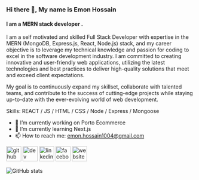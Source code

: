 ### Hi there 👋, My name is Emon Hossain 
#### I am a MERN stack developer .

I am a self motivated and skilled Full Stack Developer with expertise in the MERN (MongoDB, Express.js, React, Node.js) stack, and my career objective is to leverage my technical knowledge and passion for coding to excel in the software development industry. I am committed to creating innovative and user-friendly web applications, utilizing the latest technologies and best practices to deliver high-quality solutions that meet and exceed client expectations.

My goal is to continuously expand my skillset, collaborate with talented teams, and contribute to the success of cutting-edge projects while staying up-to-date with the ever-evolving world of web development.

Skills:  REACT / JS / HTML / CSS / Node / Express / Mongoose 

- 🔭 I’m currently working on Porto  Ecommerce  
- 🌱 I’m currently learning Next.js 
- 📫 How to reach me: emon.hossain1004@gmail.com 


[<img src='https://cdn.jsdelivr.net/npm/simple-icons@3.0.1/icons/github.svg' alt='github' height='40'>](https://github.com/emondewan00)  [<img src='https://cdn.jsdelivr.net/npm/simple-icons@3.0.1/icons/dev-dot-to.svg' alt='dev' height='40'>](https://dev.to/emondewan00)  [<img src='https://cdn.jsdelivr.net/npm/simple-icons@3.0.1/icons/linkedin.svg' alt='linkedin' height='40'>](https://www.linkedin.com/in/dewan-mohammad-emon/)  [<img src='https://cdn.jsdelivr.net/npm/simple-icons@3.0.1/icons/facebook.svg' alt='facebook' height='40'>](https://www.facebook.com/dewanmohammademon)  [<img src='https://cdn.jsdelivr.net/npm/simple-icons@3.0.1/icons/icloud.svg' alt='website' height='40'>](https://dewanemon.netlify.app/)  

![GitHub stats](https://github-readme-stats.vercel.app/api?username=emondewan00&show_icons=true)  

